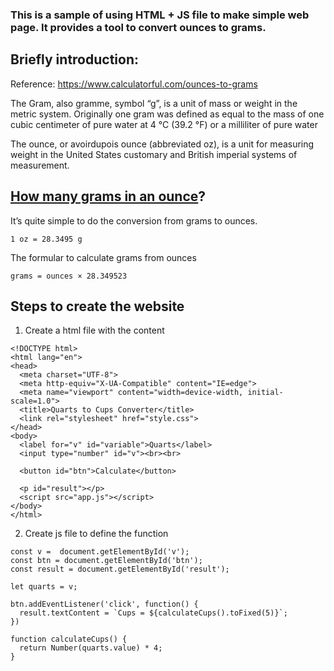 ### This is a sample of using HTML + JS file to make simple web page. It provides a tool to convert ounces to grams.

## Briefly introduction: 
Reference: https://www.calculatorful.com/ounces-to-grams 

The Gram, also gramme, symbol “g”, is a unit of mass or weight in the metric system. Originally one gram was defined as equal to the mass of one cubic centimeter of pure water at 4 °C (39.2 °F) or a milliliter of pure water

The ounce, or avoirdupois ounce (abbreviated oz),  is a unit for measuring weight in the United States customary and British imperial systems of measurement.

## [How many grams in an ounce](https://www.calculatorful.com/ounces-to-grams)? 

It’s quite simple to do the conversion from grams to ounces.
```
1 oz = 28.3495 g
```
The formular to calculate grams from ounces
```
grams = ounces × 28.349523
```
## Steps to create the website
1. Create a html file with the content
```
<!DOCTYPE html>
<html lang="en">
<head>
  <meta charset="UTF-8">
  <meta http-equiv="X-UA-Compatible" content="IE=edge">
  <meta name="viewport" content="width=device-width, initial-scale=1.0">
  <title>Quarts to Cups Converter</title>
  <link rel="stylesheet" href="style.css">
</head>
<body>
  <label for="v" id="variable">Quarts</label>
  <input type="number" id="v"><br><br>

  <button id="btn">Calculate</button>

  <p id="result"></p>
  <script src="app.js"></script>
</body>
</html>
```
2. Create js file to define the function
```
const v =  document.getElementById('v');
const btn = document.getElementById('btn');
const result = document.getElementById('result');

let quarts = v; 

btn.addEventListener('click', function() {
  result.textContent = `Cups = ${calculateCups().toFixed(5)}`;
})

function calculateCups() {
  return Number(quarts.value) * 4;
}
```
